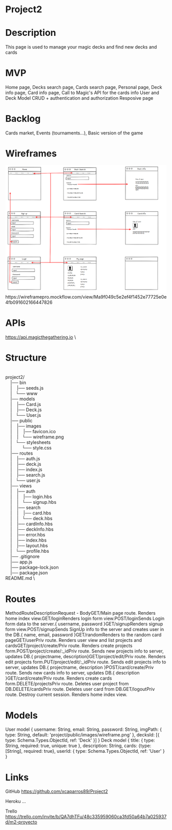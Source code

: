 # Project2

# Description
This page is used to manage your magic decks and find new decks and cards

# MVP
Home page, 
Decks search page,
Cards search page,
Personal page,
Deck info page,
Card info page,
Call to Magic's API for the cards info
User and Deck Model
CRUD + authentication and authorization
Resposive page

# Backlog
Cards market,
Events (tournaments...),
Basic version of the game

# Wireframes
<img src='project2/public/images/wireframe.png'>
https://wireframepro.mockflow.com/view/Ma9f049c5e2ef4f1452e77725e0e4fb091602166447826

# APIs
https://api.magicthegathering.io
\
# Structure
\
project2/\
&nbsp;&nbsp;&nbsp;&nbsp;|── bin\
&nbsp;&nbsp;&nbsp;&nbsp;|&nbsp;&nbsp;&nbsp;&nbsp;|── seeds.js\
&nbsp;&nbsp;&nbsp;&nbsp;|&nbsp;&nbsp;&nbsp;└── www\
&nbsp;&nbsp;&nbsp;&nbsp;|── models\
&nbsp;&nbsp;&nbsp;&nbsp;|&nbsp;&nbsp;&nbsp;&nbsp;|── Card.js\
&nbsp;&nbsp;&nbsp;&nbsp;|&nbsp;&nbsp;&nbsp;&nbsp;|── Deck.js\
&nbsp;&nbsp;&nbsp;&nbsp;|&nbsp;&nbsp;&nbsp;└── User.js\
&nbsp;&nbsp;&nbsp;&nbsp;|── public\
&nbsp;&nbsp;&nbsp;&nbsp;|&nbsp;&nbsp;&nbsp;&nbsp;|── images\
&nbsp;&nbsp;&nbsp;&nbsp;|&nbsp;&nbsp;&nbsp;&nbsp;|&nbsp;&nbsp;&nbsp;&nbsp;|── favicon.ico\
&nbsp;&nbsp;&nbsp;&nbsp;|&nbsp;&nbsp;&nbsp;&nbsp;|&nbsp;&nbsp;&nbsp;└── wireframe.png\
&nbsp;&nbsp;&nbsp;&nbsp;|&nbsp;&nbsp;&nbsp;└── stylesheets\
&nbsp;&nbsp;&nbsp;&nbsp;|&nbsp;&nbsp;&nbsp;&nbsp;&nbsp;&nbsp;&nbsp;&nbsp;└── style.css\
&nbsp;&nbsp;&nbsp;&nbsp;|── routes\
&nbsp;&nbsp;&nbsp;&nbsp;|&nbsp;&nbsp;&nbsp;&nbsp;|── auth.js\
&nbsp;&nbsp;&nbsp;&nbsp;|&nbsp;&nbsp;&nbsp;&nbsp;|── deck.js\
&nbsp;&nbsp;&nbsp;&nbsp;|&nbsp;&nbsp;&nbsp;&nbsp;|── index.js\
&nbsp;&nbsp;&nbsp;&nbsp;|&nbsp;&nbsp;&nbsp;&nbsp;|── search.js\
&nbsp;&nbsp;&nbsp;&nbsp;|&nbsp;&nbsp;&nbsp;└── user.js\
&nbsp;&nbsp;&nbsp;&nbsp;|── views\
&nbsp;&nbsp;&nbsp;&nbsp;|&nbsp;&nbsp;&nbsp;&nbsp;|── auth\
&nbsp;&nbsp;&nbsp;&nbsp;|&nbsp;&nbsp;&nbsp;&nbsp;|&nbsp;&nbsp;&nbsp;&nbsp;|── login.hbs\
&nbsp;&nbsp;&nbsp;&nbsp;|&nbsp;&nbsp;&nbsp;&nbsp;|&nbsp;&nbsp;&nbsp;└── signup.hbs\
&nbsp;&nbsp;&nbsp;&nbsp;|&nbsp;&nbsp;&nbsp;&nbsp;|── search\
&nbsp;&nbsp;&nbsp;&nbsp;|&nbsp;&nbsp;&nbsp;&nbsp;|&nbsp;&nbsp;&nbsp;&nbsp;|── card.hbs\
&nbsp;&nbsp;&nbsp;&nbsp;|&nbsp;&nbsp;&nbsp;&nbsp;|&nbsp;&nbsp;&nbsp;└── deck.hbs\
&nbsp;&nbsp;&nbsp;&nbsp;|&nbsp;&nbsp;&nbsp;&nbsp;|── cardInfo.hbs\
&nbsp;&nbsp;&nbsp;&nbsp;|&nbsp;&nbsp;&nbsp;&nbsp;|── deckInfo.hbs\
&nbsp;&nbsp;&nbsp;&nbsp;|&nbsp;&nbsp;&nbsp;&nbsp;|── error.hbs\
&nbsp;&nbsp;&nbsp;&nbsp;|&nbsp;&nbsp;&nbsp;&nbsp;|── index.hbs\
&nbsp;&nbsp;&nbsp;&nbsp;|&nbsp;&nbsp;&nbsp;&nbsp;|── layout.hbs\
&nbsp;&nbsp;&nbsp;&nbsp;|&nbsp;&nbsp;&nbsp;└── profile.hbs\
&nbsp;&nbsp;&nbsp;&nbsp;|── .gitignore\
&nbsp;&nbsp;&nbsp;&nbsp;|── app.js\
&nbsp;&nbsp;&nbsp;&nbsp;|── package-lock.json\
&nbsp;&nbsp;&nbsp;&nbsp;|── package.json\
README.md
\
# Routes

MethodRouteDescriptionRequest - BodyGET/Main page route. Renders home index view.GET/loginRenders login form view.POST/loginSends Login form data to the server.{ username, password }GET/signupRenders signup form view.POST/signupSends SignUp info to the server and creates user in the DB.{ name, email, password }GET/randomRenders to the random card pageGET/userPriv route. Renders user view and list projects and cardsGET/project/create/Priv route. Renders create projects form.POST/project/create/:_idPriv route. Sends new projects info to server, updates DB.{ projectname, description}GET/project/edit/Priv route. Renders edit projects form.PUT/project/edit/:_idPriv route. Sends edit projects info to server, updates DB.{ projectname, description }POST/card/create/Priv route. Sends new cards info to server, updates DB.{ description }GET/card/create/Priv route. Renders create cards form.DELETE/projectsPriv route. Deletes user project from DB.DELETE/cardsPriv route. Deletes user card from DB.GET/logoutPriv route. Destroy current session. Renders home index view.

# Models
User model
  {
    username: String,
    email: String,
    password: String,
    imgPath: { type: String, default: 'project/public/images/wireframe.png' },
    decksId: [{ type: Schema.Types.ObjectId, ref: 'Deck' }]
  }
Deck model
  {
    title: { type: String, required: true, unique: true },
    description: String,
    cards: {type:[String], required: true},
    userId: { type: Schema.Types.ObjectId, ref: 'User' }
  }

# Links
GitHub
https://github.com/xcaparros89/Project2

Heroku
...

Trello
https://trello.com/invite/b/QA7dhTFu/48c335959060ca3fd50a64b7a025937d/m2-proyecto
